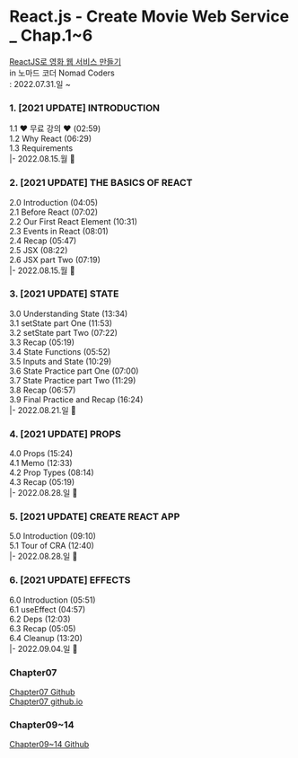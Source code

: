 # React.js - Create Movie Web Service _ Chap.1~6
[ReactJS로 영화 웹 서비스 만들기](https://nomadcoders.co/react-for-beginners/lobby)  
in 노마드 코더 Nomad Coders  
: 2022.07.31.일 ~  
  
### 1. [2021 UPDATE] INTRODUCTION  
1.1 ❤️ 무료 강의 ❤️ (02:59)  
1.2 Why React (06:29)  
1.3 Requirements  
|- 2022.08.15.월 💩  
  
### 2. [2021 UPDATE] THE BASICS OF REACT  
2.0 Introduction (04:05)  
2.1 Before React (07:02)  
2.2 Our First React Element (10:31)  
2.3 Events in React (08:01)  
2.4 Recap (05:47)  
2.5 JSX (08:22)  
2.6 JSX part Two (07:19)  
|- 2022.08.15.월 💩  
  
### 3. [2021 UPDATE] STATE  
3.0 Understanding State (13:34)  
3.1 setState part One (11:53)  
3.2 setState part Two (07:22)  
3.3 Recap (05:19)  
3.4 State Functions (05:52)  
3.5 Inputs and State (10:29)  
3.6 State Practice part One (07:00)  
3.7 State Practice part Two (11:29)  
3.8 Recap (06:57)  
3.9 Final Practice and Recap (16:24)  
|- 2022.08.21.일 💩  
  
### 4. [2021 UPDATE] PROPS  
4.0 Props (15:24)  
4.1 Memo (12:33)  
4.2 Prop Types (08:14)  
4.3 Recap (05:19)  
|- 2022.08.28.일 💩  
  
### 5. [2021 UPDATE] CREATE REACT APP  
5.0 Introduction (09:10)  
5.1 Tour of CRA (12:40)  
|- 2022.08.28.일 💩  
  
### 6. [2021 UPDATE] EFFECTS  
6.0 Introduction (05:51)  
6.1 useEffect (04:57)  
6.2 Deps (12:03)  
6.3 Recap (05:05)  
6.4 Cleanup (13:20)  
|- 2022.09.04.일 💩  
  
### Chapter07  
[Chapter07 Github](https://github.com/jung0115/nomad-movie-app)  
[Chapter07 github.io](https://jung0115.github.io/nomad-movie-app/)  
  
### Chapter09~14  
[Chapter09~14 Github](https://github.com/jung0115/movie-app-start-from-chap9)  
